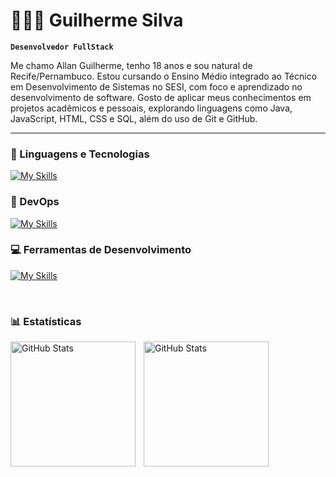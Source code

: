 # 👨🏻‍💻 Guilherme Silva

**`Desenvolvedor FullStack`**

Me chamo Allan Guilherme, tenho 18 anos e sou natural de Recife/Pernambuco. Estou cursando o Ensino Médio integrado ao Técnico em Desenvolvimento de Sistemas no SESI, com foco e aprendizado no desenvolvimento de software. Gosto de aplicar meus conhecimentos em projetos acadêmicos e pessoais, explorando linguagens como Java, JavaScript, HTML, CSS e SQL, além do uso de Git e GitHub.

---


### 🤖 Linguagens e Tecnologias

[![My Skills](https://skillicons.dev/icons?i=java,html,css,python,javascript)](https://skillicons.dev)

### 🔧 DevOps ###

[![My Skills](https://skillicons.dev/icons?i=git,github)](https://skillicons.dev)

### 💻 Ferramentas de Desenvolvimento ###

[![My Skills](https://skillicons.dev/icons?i=vscode,eclipse,spring,nodejs)](https://skillicons.dev)

<br/>

### 📊 Estatísticas

<p>
  <img 
    align="left" 
    alt="GitHub Stats" 
    height="200" 
    style="padding-right: 10px;" 
    src="https://github-readme-stats.vercel.app/api?username=Denky0&show_icons=true&theme=dark&locale=pt-br" 
  />

<img 
      align="left" 
      alt="GitHub Stats" 
      height="200" 
      src="https://github-readme-stats.vercel.app/api/top-langs/?username=Denky0&theme=dark&layout=compact&custom_title=Tecnologias&langs_count=9" 
  />

</p>
